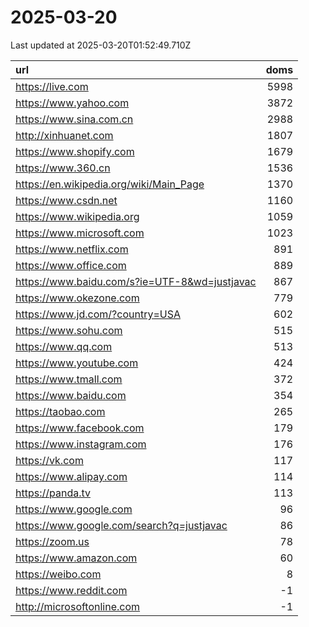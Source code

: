 # 2025-03-20

<!-- BEGIN -->
Last updated at 2025-03-20T01:52:49.710Z

url | doms
:- | -:
https://live.com | 5998
https://www.yahoo.com | 3872
https://www.sina.com.cn | 2988
http://xinhuanet.com | 1807
https://www.shopify.com | 1679
https://www.360.cn | 1536
https://en.wikipedia.org/wiki/Main_Page | 1370
https://www.csdn.net | 1160
https://www.wikipedia.org | 1059
https://www.microsoft.com | 1023
https://www.netflix.com | 891
https://www.office.com | 889
https://www.baidu.com/s?ie=UTF-8&wd=justjavac | 867
https://www.okezone.com | 779
https://www.jd.com/?country=USA | 602
https://www.sohu.com | 515
https://www.qq.com | 513
https://www.youtube.com | 424
https://www.tmall.com | 372
https://www.baidu.com | 354
https://taobao.com | 265
https://www.facebook.com | 179
https://www.instagram.com | 176
https://vk.com | 117
https://www.alipay.com | 114
https://panda.tv | 113
https://www.google.com | 96
https://www.google.com/search?q=justjavac | 86
https://zoom.us | 78
https://www.amazon.com | 60
https://weibo.com | 8
https://www.reddit.com | -1
http://microsoftonline.com | -1
<!-- END -->
